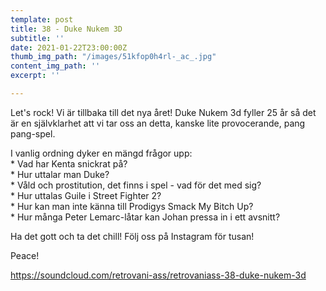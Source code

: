 ```yaml
---
template: post
title: 38 - Duke Nukem 3D
subtitle: ''
date: 2021-01-22T23:00:00Z
thumb_img_path: "/images/51kfop0h4rl-_ac_.jpg"
content_img_path: ''
excerpt: ''

---
```

Let's rock! Vi är tillbaka till det nya året! Duke Nukem 3d fyller 25 år så det är en självklarhet att vi tar oss an detta, kanske lite provocerande, pang pang-spel. 

I vanlig ordning dyker en mängd frågor upp:  
\* Vad har Kenta snickrat på?   
\* Hur uttalar man Duke?  
\* Våld och prostitution, det finns i spel - vad för det med sig?  
\* Hur uttalas Guile i Street Fighter 2?  
\* Hur kan man inte känna till Prodigys Smack My Bitch Up?  
\* Hur många Peter Lemarc-låtar kan Johan pressa in i ett avsnitt?  
  
Ha det gott och ta det chill! Följ oss på Instagram för tusan!

Peace!

https://soundcloud.com/retrovani-ass/retrovaniass-38-duke-nukem-3d